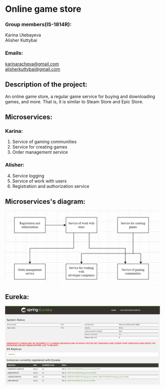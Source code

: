 # Online game store
### Group members(IS-1814R):
 Karina Utebayeva  
 Alisher Kuttybai  

### Emails: 
 karinaracheva@gmail.com  
 alisherkuttybai@gmail.com  

## Description of the project:
An online game store, a regular game service for buying and downloading games, and more. That is, it is similar to Steam Store and Epic Store.
 
## Microservices:
### Karina:
  1) Service of gaming communities
  2) Service for creating games
  3) Order management service
### Alisher:
  4) Service logging
  5) Service of work with users
  6) Registration and authorization service
 
## Microservices's diagram:
![Image alt](diagram.jpg)

## Eureka:
![Image alt](eureka.jpg)
